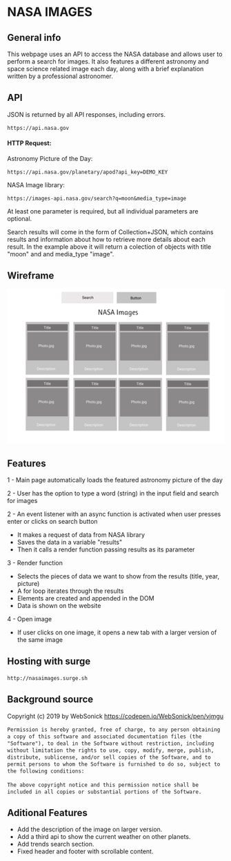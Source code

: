 # NASA IMAGES 

## General info
This webpage uses an API to access the NASA database and allows user to perform a search for images. 
It also features a different astronomy and space science related image each day, along with a brief explanation written by a professional astronomer. 
	
## API
JSON is returned by all API responses, including errors. 

```
https://api.nasa.gov
```

#### HTTP Request:

Astronomy Picture of the Day:
```
https://api.nasa.gov/planetary/apod?api_key=DEMO_KEY
```
NASA Image library: 
```
https://images-api.nasa.gov/search?q=moon&media_type=image
```

At least one parameter is required, but all individual parameters are optional. 

Search results will come in the form of Collection+JSON, which contains results and information about how to retrieve more  details about each result. In the example above it will return a colection of objects with title "moon" and and media_type "image". 

## Wireframe

![Mockup](/mockup-nasa-images.png)

## Features
1 - Main page automatically loads the featured astronomy picture of the day

2 - User has the option to type a word (string) in the input field and search for images 

2 - An event listener with an async function is activated when user presses enter or clicks on search button 
  * It makes a request of data from NASA library 
  * Saves the data in a variable "results" 
  * Then it calls a render function passing results as its parameter 

3 - Render function 
  * Selects the pieces of data we want to show from the results (title, year, picture) 
  * A for loop iterates through the results 
  * Elements are created and appended in the DOM
  * Data is shown on the website 

4 - Open image 
  * If user clicks on one image, it opens a new tab with a larger version of the same image 

## Hosting with surge 
```
http://nasaimages.surge.sh
```
## Background source

Copyright (c) 2019 by WebSonick https://codepen.io/WebSonick/pen/vjmgu

```
Permission is hereby granted, free of charge, to any person obtaining a copy of this software and associated documentation files (the "Software"), to deal in the Software without restriction, including without limitation the rights to use, copy, modify, merge, publish, distribute, sublicense, and/or sell copies of the Software, and to permit persons to whom the Software is furnished to do so, subject to the following conditions:

The above copyright notice and this permission notice shall be included in all copies or substantial portions of the Software.
```

## Aditional Features
* Add the description of the image on larger version.
* Add a third api to show the current weather on other planets. 
* Add trends search section.
* Fixed header and footer with scrollable content.

